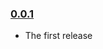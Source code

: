 ### [0.0.1](https://github.com/APIs-guru/openapi-sampler/openapi-sampler/releases/tag/v0.0.1)

- The first release
